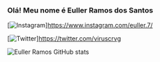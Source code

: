 ### Olá! Meu nome é Euller Ramos dos Santos


[![Instagram](https://img.shields.io/badge/Instagram-E4405F?style=for-the-badge&logo=instagram&logoColor=white)]https://www.instagram.com/euller.7/

[![Twitter](https://img.shields.io/badge/Twitter-4887B7?style=for-the-badge&logo=twitter&logoColor=white)]https://twitter.com/viruscrvg

![Euller Ramos GitHub stats](https://github-readme-stats.vercel.app/api?username=Euller7&show_icons=true&theme=dracula)

